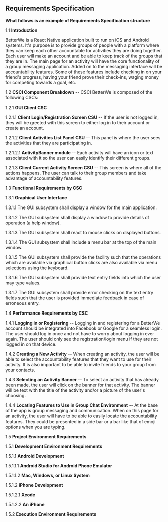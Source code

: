 ##  Requirements Specification

__What follows is an example of Requirements Specification structure__

1.1  __Introduction__

BetterWe is a React Native application built to run on iOS and Android systems. It's purpose is to provide groups of people with a platform where they can keep each other accountable for activities they are doing together. Each user will make an account and be able to keep track of the groups that they are in. The main page for an activity will have the core functionality of a group messaging application. Added on to the messaging interface will be accountability features. Some of these features include checking in on your friend's progress, having your friend prove their check-ins, waging money for competing towards a goal, etc.

1.2  __CSCI Component Breakdown__ -- CSCI BetterWe is composed of the following CSCs:

1.2.1 __GUI Client CSC__

1.2.1.1 __Client Login/Registration Screen CSU__ -- If the user is not logged in, they will be greeted with this screen to either log in to their account or create an account.

1.2.1.2 __Client Activities List Panel CSU__ -- This panel is where the user sees the activities that they are participating in.

1.2.1.2.1 __ActivityBanner module__ -- Each activity will have an icon or text associated with it so the user can easily identify their different groups.

1.2.1.3 __Client Current Activity Screen CSU__ -- This screen is where all of the actions happens. The user can talk to their group members and take advantage of accountability features.

1.3  __Functional Requirements by CSC__

1.3.1  __Graphical User Interface__

1.3.1.1  The GUI subsystem shall display a window for the main application.

1.3.1.2  The GUI subsystem shall display a window to provide details of operation (a help window).

1.3.1.3  The GUI subsystem shall react to mouse clicks on displayed buttons.

1.3.1.4  The GUI subsystem shall include a menu bar at the top of the main window.

1.3.1.5  The GUI subsystem shall provide the facility such that the operations which are available via graphical
           button clicks are also available via menu selections using the keyboard.

1.3.1.6  The GUI subsystem shall provide text entry fields into which the user may type values.

1.3.1.7  The GUI subsystem shall provide error checking on the text entry fields such that the user is
           provided immediate feedback in case of erroneous entry.

1.4  __Performance Requirements by CSC__

1.4.1  __Logging in or Registering__ -- Logging in and registering for a BetterWe account should be integrated into Facebook or Google for a seamless login. The user should log in once and not have to worry about logging in ever again. The user should only see the registration/login menu if they are not logged in on that device.

1.4.2 __Creating a New Activity__ -- When creating an activity, the user will be able to select the accountability features that they want to use for their activity. It is also important to be able to invite friends to your group from your contacts.

1.4.3 __Selecting an Activity Banner__ -- To select an activity that has already been made, the user will click on the banner for that activity. The banner will be text with the title of the activity and/or a picture of the user's choosing.

1.4.4 __Locating Features to Use in Group Chat Environment__ -- At the base of the app is group messaging and communication. When on this page for an activity, the user will have to be able to easily locate the accountability features. They could be presented in a side bar or a bar like that of emoji options when you are typing.

1.5  __Project Environment Requirements__

1.5.1  __Development Environment Requirements__

1.5.1.1 __Android Development__

1.5.1.1.1 __Android Studio for Android Phone Emulator__

1.5.1.1.2 __Mac, Windows, or Linux System__

1.5.1.2 __iPhone Development__

1.5.1.2.1 __Xcode__

1.5.1.2.2 __An iPhone__


1.5.2  __Execution Environment Requirements__
